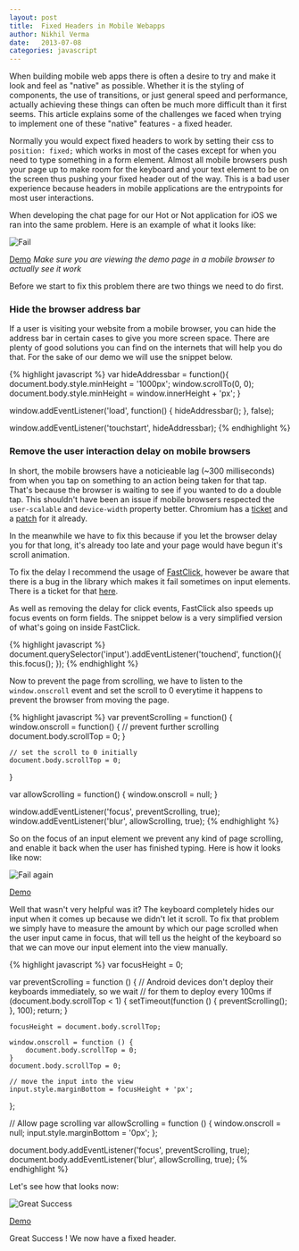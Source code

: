 ```yaml
---
layout: post
title:  Fixed Headers in Mobile Webapps
author: Nikhil Verma
date:   2013-07-08
categories: javascript
---
```


When building mobile web apps there is often a desire to try and make it look and feel as "native" as possible. Whether it is the styling of components, the use of transitions, or just general speed and performance, actually achieving these things can often be much more difficult than it first seems. This article explains some of the challenges we faced when trying to implement one of these "native" features - a fixed header.

Normally you would expect fixed headers to work by setting their css to ```position: fixed;``` which works in most of the cases except for when you need to type something in a form element. Almost all mobile browsers push your page up to make room for the keyboard and your text element to be on the screen thus pushing your fixed header out of the way. This is a bad user experience because headers in mobile applications are the entrypoints for most user interactions.

When developing the chat page for our Hot or Not application for iOS we ran into the same problem. Here is an example of what it looks like:

![Fail]({{page.imgdir}}/1.gif)

<a class="button" href="{{page.demodir}}/problem.html">Demo</a>
*Make sure you are viewing the demo page in a mobile browser to actually see it work*

Before we start to fix this problem there are two things we need to do first.

### Hide the browser address bar

If a user is visiting your website from a mobile browser, you can hide the address bar in certain cases to give you more screen space. There are plenty of good solutions you can find on the internets that will help you do that. For the sake of our demo we will use the snippet below.

{% highlight javascript %}
var hideAddressbar = function(){
    document.body.style.minHeight = '1000px';
    window.scrollTo(0, 0);
    document.body.style.minHeight = window.innerHeight + 'px';
}

window.addEventListener('load', function() {
    hideAddressbar();
}, false);

window.addEventListener('touchstart', hideAddressbar);
{% endhighlight %}

### Remove the user interaction delay on mobile browsers

In short, the mobile browsers have a noticieable lag (~300 milliseconds) from when you tap on something to an action being taken for that tap. That's because the browser is waiting to see if you wanted to do a double tap. This shouldn't have been an issue if mobile browsers respected the ```user-scalable``` and ```device-width``` property better. Chromium has a [ticket](https://code.google.com/p/chromium/issues/detail?id=169642) and a [patch](https://codereview.chromium.org/18850005/) for it already.

In the meanwhile we have to fix this because if you let the browser delay you for that long, it's already too late and your page would have begun it's scroll animation.

To fix the delay I recommend the usage of [FastClick](https://github.com/ftlabs/fastclick), however be aware that there is a bug in the library which makes it fail sometimes on input elements. There is a ticket for that [here](https://github.com/ftlabs/fastclick/issues/132).

As well as removing the delay for click events, FastClick also speeds up focus events on form fields. The snippet below is a very simplified version of what's going on inside FastClick.

{% highlight javascript %}
document.querySelector('input').addEventListener('touchend', function(){
    this.focus();
});
{% endhighlight %}

Now to prevent the page from scrolling, we have to listen to the ```window.onscroll``` event and set the scroll to 0 everytime it happens to prevent the browser from moving the page.

{% highlight javascript %}
var preventScrolling = function() {
    window.onscroll = function() {
        // prevent further scrolling
        document.body.scrollTop = 0;
    }

    // set the scroll to 0 initially
    document.body.scrollTop = 0;
}

var allowScrolling = function() {
    window.onscroll = null;
}

window.addEventListener('focus', preventScrolling, true);
window.addEventListener('blur', allowScrolling, true);
{% endhighlight %}

So on the focus of an input element we prevent any kind of page scrolling, and enable it back when the user has finished typing. Here is how it looks like now:

![Fail again]({{page.imgdir}}/2.gif)

<a class="button" href="{{page.demodir}}/1.html">Demo</a>

Well that wasn't very helpful was it? The keyboard completely hides our input when it comes up because we didn't let it scroll. To fix that problem we simply have to measure the amount by which our page scrolled when the user input came in focus, that will tell us the height of the keyboard so that we can move our input element into the view manually.

{% highlight javascript %}
var focusHeight = 0;

var preventScrolling = function () {
    // Android devices don't deploy their keyboards immediately, so we wait
    // for them to deploy every 100ms
    if (document.body.scrollTop < 1) {
        setTimeout(function () {
            preventScrolling();
        }, 100);
        return;
    }

    focusHeight = document.body.scrollTop;

    window.onscroll = function () {
        document.body.scrollTop = 0;
    }
    document.body.scrollTop = 0;

    // move the input into the view
    input.style.marginBottom = focusHeight + 'px';
};

// Allow page scrolling
var allowScrolling = function () {
    window.onscroll = null;
    input.style.marginBottom = '0px';
};

document.body.addEventListener('focus', preventScrolling, true);
document.body.addEventListener('blur', allowScrolling, true);
{% endhighlight %}

Let's see how that looks now:

![Great Success]({{page.imgdir}}/3.gif)

<a class="button" href="{{page.demodir}}/2.html">Demo</a>

Great Success ! We now have a fixed header.